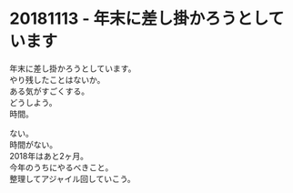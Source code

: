 # 20181113 - 年末に差し掛かろうとしています

年末に差し掛かろうとしています。  
やり残したことはないか。  
ある気がすごくする。  
どうしよう。  
時間。  
  
ない。  
時間がない。  
2018年はあと2ヶ月。  
今年のうちにやるべきこと。  
整理してアジャイル回していこう。